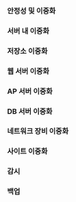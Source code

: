 ### 안정성 및 이중화

### 서버 내 이중화

### 저장소 이중화

### 웹 서버 이중화

### AP 서버 이중화

### DB 서버 이중화

### 네트워크 장비 이중화

### 사이트 이중화

### 감시

### 백업
